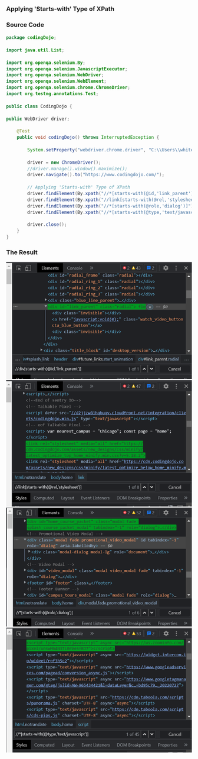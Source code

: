 ### Applying 'Starts-with' Type of XPath

### Source Code
```Java
package codingDojo;

import java.util.List;

import org.openqa.selenium.By;
import org.openqa.selenium.JavascriptExecutor;
import org.openqa.selenium.WebDriver;
import org.openqa.selenium.WebElement;
import org.openqa.selenium.chrome.ChromeDriver;
import org.testng.annotations.Test;

public class CodingDojo {
	
public WebDriver driver;
	
	@Test
	public void codingDojo() throws InterruptedException { 
		
		System.setProperty("webdriver.chrome.driver", "C:\\Users\\white\\Desktop\\QA\\Auto\\chromedriver.exe");
				
		driver = new ChromeDriver();
		//driver.manage().window().maximize();
		driver.navigate().to("https://www.codingdojo.com/");
		
		// Applying 'Starts-with' Type of XPath
		driver.findElement(By.xpath("//*[starts-with(@id,'link_parent')]"));
		driver.findElement(By.xpath("//link[starts-with(@rel,'stylesheet')]"));
		driver.findElement(By.xpath("//*[starts-with(@role,'dialog')]"));
		driver.findElement(By.xpath("//*[starts-with(@type,'text/javascript')]"));

		driver.close();
	}
}

```

### The Result
<img src="img/img1.png" />
<img src="img/img2.png" />
<img src="img/img3.png" />
<img src="img/img4.png" />